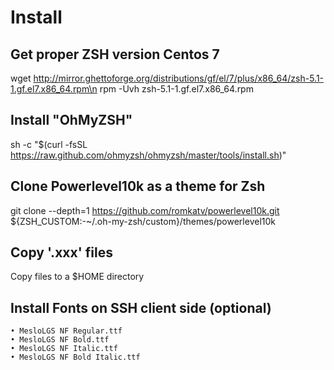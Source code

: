 # Install

## Get proper ZSH version Centos 7
wget http://mirror.ghettoforge.org/distributions/gf/el/7/plus/x86_64/zsh-5.1-1.gf.el7.x86_64.rpm\n
rpm -Uvh zsh-5.1-1.gf.el7.x86_64.rpm

## Install "OhMyZSH"
sh -c "$(curl -fsSL https://raw.github.com/ohmyzsh/ohmyzsh/master/tools/install.sh)"

## Clone Powerlevel10k as a theme for Zsh
git clone --depth=1 https://github.com/romkatv/powerlevel10k.git ${ZSH_CUSTOM:-~/.oh-my-zsh/custom}/themes/powerlevel10k

## Copy '.xxx' files
Copy files to a $HOME directory

## Install Fonts on SSH client side (optional)
	• MesloLGS NF Regular.ttf
	• MesloLGS NF Bold.ttf
	• MesloLGS NF Italic.ttf
	• MesloLGS NF Bold Italic.ttf
